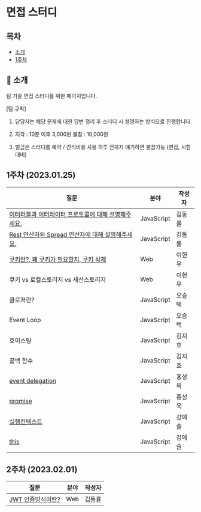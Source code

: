 # 면접 스터디



## 목차

- [소개](#bow-소개)
- [1주차](#1주차)

   

## :bow: 소개

팀 기술 면접 스터디를 위한 페이지입니다.  

[팀 규칙]

1. 담당자는 해당 문제에 대한 답변 정리 후 스터디 시 설명하는 방식으로 진행합니다. 

2. 지각 : 10분 이후 3,000원
   불참 : 10,000원

3. 벌금은 스터디룸 예약 / 간식비용 사용
   하루 전까지 얘기하면 불참가능 (면접, 시험대비)

  

## 1주차 (2023.01.25)

| 질문                                                         | 분야       | 작성자 |
| ------------------------------------------------------------ | ---------- | ------ |
| [이터러블과 이터레이터 프로토콜에 대해 설명해주세요.](/dongryul/iteration.md) | JavaScript | 김동률 |
| [Rest 연산자와 Spread 연산자에 대해 설명해주세요.](/dongryul/rest,spread,destructuring.md) | JavaScript | 김동률 |
| [쿠키란?, 왜 쿠키가 필요한지, 쿠키 삭제](/hyunwlee/cookie.md) | Web        | 이현우 |
| 쿠키 vs 로컬스토리지 vs 세션스토리지                         | Web        | 이현우 |
| 클로저란?                                                    | JavaScript | 오승택 |
| Event Loop                                                   | JavaScript | 오승택 |
| 호이스팅                                                     | JavaScript | 김지호 |
| 콜백 함수                                                    | JavaScript | 김지호 |
| [event delegation](/ukssss/event-delegation.md)              | JavaScript | 홍성욱 |
| [promise](/ukssss/promise.md)                                | JavaScript | 홍성욱 |
| [실행컨텍스트](/yeseul/Execution%20Context.md)               | JavaScript | 강예슬 |
| [this](/yeseul/This.md)                                      | JavaScript | 강예슬 |

## 2주차 (2023.02.01)
| 질문                                                         | 분야       | 작성자 |
| ------------------------------------------------------------ | ---------- | ------ |
| [JWT 인증방식이란?](/dongryul/jwt.md) | Web | 김동률 |